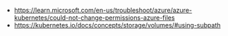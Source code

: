 - https://learn.microsoft.com/en-us/troubleshoot/azure/azure-kubernetes/could-not-change-permissions-azure-files
- https://kubernetes.io/docs/concepts/storage/volumes/#using-subpath
